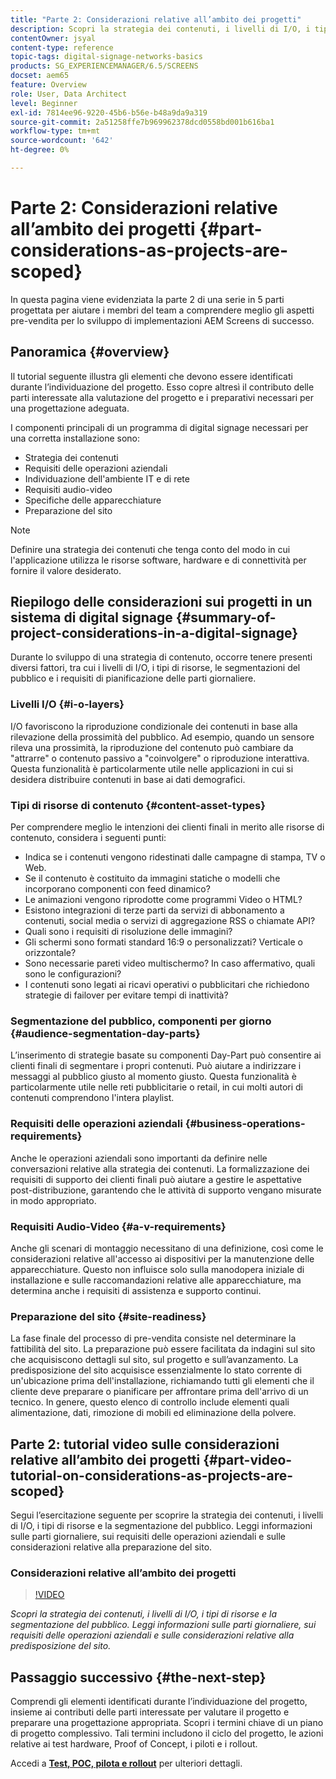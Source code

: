```yaml
---
title: "Parte 2: Considerazioni relative all’ambito dei progetti"
description: Scopri la strategia dei contenuti, i livelli di I/O, i tipi di risorse e la segmentazione del pubblico in AEM Screens. Leggi informazioni sulle parti giornaliere, sui requisiti delle operazioni aziendali e sulle considerazioni relative alla predisposizione del sito.
contentOwner: jsyal
content-type: reference
topic-tags: digital-signage-networks-basics
products: SG_EXPERIENCEMANAGER/6.5/SCREENS
docset: aem65
feature: Overview
role: User, Data Architect
level: Beginner
exl-id: 7814ee96-9220-45b6-b56e-b48a9da9a319
source-git-commit: 2a51258ffe7b969962378dcd0558bd001b616ba1
workflow-type: tm+mt
source-wordcount: '642'
ht-degree: 0%

---
```


# Parte 2: Considerazioni relative all’ambito dei progetti {#part-considerations-as-projects-are-scoped}

In questa pagina viene evidenziata la parte 2 di una serie in 5 parti progettata per aiutare i membri del team a comprendere meglio gli aspetti pre-vendita per lo sviluppo di implementazioni AEM Screens di successo.

## Panoramica {#overview}

Il tutorial seguente illustra gli elementi che devono essere identificati durante l’individuazione del progetto. Esso copre altresì il contributo delle parti interessate alla valutazione del progetto e i preparativi necessari per una progettazione adeguata.

I componenti principali di un programma di digital signage necessari per una corretta installazione sono:

* Strategia dei contenuti
* Requisiti delle operazioni aziendali
* Individuazione dell&#39;ambiente IT e di rete
* Requisiti audio-video
* Specifiche delle apparecchiature
* Preparazione del sito

>[!NOTE]
>
>Definire una strategia dei contenuti che tenga conto del modo in cui l&#39;applicazione utilizza le risorse software, hardware e di connettività per fornire il valore desiderato.

## Riepilogo delle considerazioni sui progetti in un sistema di digital signage {#summary-of-project-considerations-in-a-digital-signage}

Durante lo sviluppo di una strategia di contenuto, occorre tenere presenti diversi fattori, tra cui i livelli di I/O, i tipi di risorse, le segmentazioni del pubblico e i requisiti di pianificazione delle parti giornaliere.

### Livelli I/O {#i-o-layers}

I/O favoriscono la riproduzione condizionale dei contenuti in base alla rilevazione della prossimità del pubblico. Ad esempio, quando un sensore rileva una prossimità, la riproduzione del contenuto può cambiare da &quot;attrarre&quot; o contenuto passivo a &quot;coinvolgere&quot; o riproduzione interattiva. Questa funzionalità è particolarmente utile nelle applicazioni in cui si desidera distribuire contenuti in base ai dati demografici.

### Tipi di risorse di contenuto {#content-asset-types}

Per comprendere meglio le intenzioni dei clienti finali in merito alle risorse di contenuto, considera i seguenti punti:

* Indica se i contenuti vengono ridestinati dalle campagne di stampa, TV o Web.
* Se il contenuto è costituito da immagini statiche o modelli che incorporano componenti con feed dinamico?
* Le animazioni vengono riprodotte come programmi Video o HTML?
* Esistono integrazioni di terze parti da servizi di abbonamento a contenuti, social media o servizi di aggregazione RSS o chiamate API?
* Quali sono i requisiti di risoluzione delle immagini?
* Gli schermi sono formati standard 16:9 o personalizzati? Verticale o orizzontale?
* Sono necessarie pareti video multischermo? In caso affermativo, quali sono le configurazioni?
* I contenuti sono legati ai ricavi operativi o pubblicitari che richiedono strategie di failover per evitare tempi di inattività?

### Segmentazione del pubblico, componenti per giorno {#audience-segmentation-day-parts}

L’inserimento di strategie basate su componenti Day-Part può consentire ai clienti finali di segmentare i propri contenuti. Può aiutare a indirizzare i messaggi al pubblico giusto al momento giusto. Questa funzionalità è particolarmente utile nelle reti pubblicitarie o retail, in cui molti autori di contenuti comprendono l&#39;intera playlist.

### Requisiti delle operazioni aziendali {#business-operations-requirements}

Anche le operazioni aziendali sono importanti da definire nelle conversazioni relative alla strategia dei contenuti. La formalizzazione dei requisiti di supporto dei clienti finali può aiutare a gestire le aspettative post-distribuzione, garantendo che le attività di supporto vengano misurate in modo appropriato.

### Requisiti Audio-Video {#a-v-requirements}

Anche gli scenari di montaggio necessitano di una definizione, così come le considerazioni relative all&#39;accesso ai dispositivi per la manutenzione delle apparecchiature. Questo non influisce solo sulla manodopera iniziale di installazione e sulle raccomandazioni relative alle apparecchiature, ma determina anche i requisiti di assistenza e supporto continui.

### Preparazione del sito {#site-readiness}

La fase finale del processo di pre-vendita consiste nel determinare la fattibilità del sito. La preparazione può essere facilitata da indagini sul sito che acquisiscono dettagli sul sito, sul progetto e sull’avanzamento. La predisposizione del sito acquisisce essenzialmente lo stato corrente di un&#39;ubicazione prima dell&#39;installazione, richiamando tutti gli elementi che il cliente deve preparare o pianificare per affrontare prima dell&#39;arrivo di un tecnico. In genere, questo elenco di controllo include elementi quali alimentazione, dati, rimozione di mobili ed eliminazione della polvere.

## Parte 2: tutorial video sulle considerazioni relative all’ambito dei progetti {#part-video-tutorial-on-considerations-as-projects-are-scoped}

Segui l’esercitazione seguente per scoprire la strategia dei contenuti, i livelli di I/O, i tipi di risorse e la segmentazione del pubblico. Leggi informazioni sulle parti giornaliere, sui requisiti delle operazioni aziendali e sulle considerazioni relative alla preparazione del sito.

### Considerazioni relative all’ambito dei progetti

>[!VIDEO](https://video.tv.adobe.com/v/28380)

*Scopri la strategia dei contenuti, i livelli di I/O, i tipi di risorse e la segmentazione del pubblico. Leggi informazioni sulle parti giornaliere, sui requisiti delle operazioni aziendali e sulle considerazioni relative alla predisposizione del sito.*

## Passaggio successivo {#the-next-step}

Comprendi gli elementi identificati durante l’individuazione del progetto, insieme ai contributi delle parti interessate per valutare il progetto e preparare una progettazione appropriata. Scopri i termini chiave di un piano di progetto complessivo. Tali termini includono il ciclo del progetto, le azioni relative ai test hardware, Proof of Concept, i piloti e i rollout.

Accedi a **[Test, POC, pilota e rollout](testing-pocs-pilots-rollouts.md)** per ulteriori dettagli.

